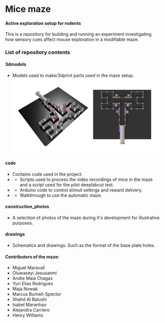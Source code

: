 # Mice maze
#### Active exploration setup for rodents

This is a repository for building and running an experiment investigating how sensory cues affect mouse exploration in a modifiable maze.

### List of repository contents ###

#### 3dmodels
* Models used to make/3dprint parts used in the maze setup.
![alt text for screen readers](drawings/model.png "tunnable walls")

#### code
* Contains code used in the project.
* * Scripts used to process the video recordings of mice in the maze and a script used for the pilot deeplabcut test.
* * Arduino code to control stimuli settings and reward delivery.
* * Walkthrough to use the automatic maze.

#### construction_photos
* A selection of photos of the maze during it's development for illustrative purposes.

#### drawings
* Schematics and drawings. Such as the format of the base plate holes.

#### Contributors of the maze:
* Miguel Maravall
* Oluwaseyi Jesusanmi
* Andre Maia Chagas
* Yuri Elias Rodrigues
* Maja Nowak
* Marcus Burnell-Spector
* Shahd Al Balushi
* Isabel Maranhao
* Alejandra Carriero 
* Henry Williams 
